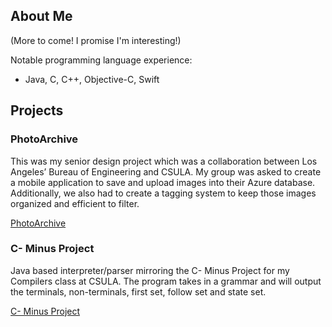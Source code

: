 ## About Me

(More to come! I promise I'm interesting!)

Notable programming language experience:
  - Java, C, C++, Objective-C, Swift

## Projects

### PhotoArchive

This was my senior design project which was a collaboration between Los Angeles’ Bureau of Engineering and CSULA. My group was asked to create a mobile application to save and upload images into their Azure database. Additionally, we also had to create a tagging system to keep those images organized and efficient to filter.

[PhotoArchive](https://pgulegin.github.io/PhotoArchive---Azure-Version/)

### C- Minus Project

Java based interpreter/parser mirroring the C- Minus Project for my Compilers class at CSULA. The program takes in a grammar and will output the terminals, non-terminals, first set, follow set and state set. 

[C- Minus Project](https://pgulegin.github.io/C--Minus-Project/)
